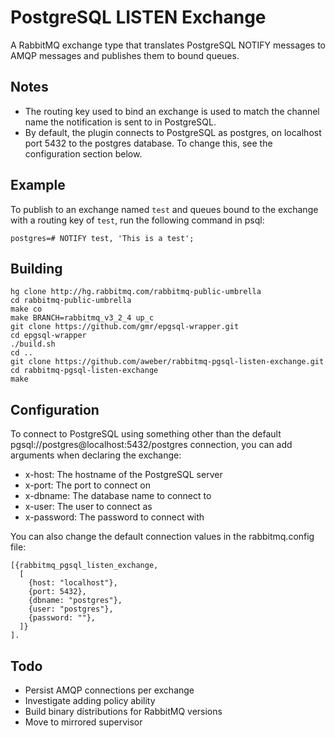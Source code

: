 PostgreSQL LISTEN Exchange
==========================
A RabbitMQ exchange type that translates PostgreSQL NOTIFY messages to AMQP
messages and publishes them to bound queues.

Notes
-----

- The routing key used to bind an exchange is used to match the channel name the notification is sent to in PostgreSQL.
- By default, the plugin connects to PostgreSQL as postgres, on localhost port 5432 to the postgres database. To change this, see the configuration section below.

Example
-------

To publish to an exchange named `test` and queues bound to the exchange with a routing key of `test`, run the following command in psql:

    postgres=# NOTIFY test, 'This is a test';

Building
--------

    hg clone http://hg.rabbitmq.com/rabbitmq-public-umbrella
    cd rabbitmq-public-umbrella
    make co
    make BRANCH=rabbitmq_v3_2_4 up_c
    git clone https://github.com/gmr/epgsql-wrapper.git
    cd epgsql-wrapper
    ./build.sh
    cd ..
    git clone https://github.com/aweber/rabbitmq-pgsql-listen-exchange.git
    cd rabbitmq-pgsql-listen-exchange
    make

Configuration
-------------
To connect to PostgreSQL using something other than the default
pgsql://postgres@localhost:5432/postgres connection, you can add arguments
when declaring the exchange:

- x-host: The hostname of the PostgreSQL server
- x-port: The port to connect on
- x-dbname: The database name to connect to
- x-user: The user to connect as
- x-password: The password to connect with

You can also change the default connection values in the rabbitmq.config file:

    [{rabbitmq_pgsql_listen_exchange,
      [
        {host: "localhost"},
        {port: 5432},
        {dbname: "postgres"},
        {user: "postgres"},
        {password: ""},
      ]}
    ].

Todo
----

- Persist AMQP connections per exchange
- Investigate adding policy ability
- Build binary distributions for RabbitMQ versions
- Move to mirrored supervisor
